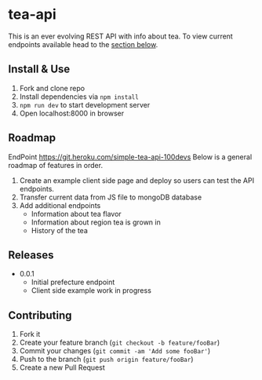 # tea-api



This is an ever evolving REST API with info about tea. To view current endpoints available head to the [section below](#endpoints).

## Install & Use
1. Fork and clone repo
2. Install dependencies via `npm install`
3. `npm run dev` to start development server
4. Open localhost:8000 in browser

## Roadmap
 EndPoint https://git.heroku.com/simple-tea-api-100devs 
 Below is a general roadmap of features in order. 

1. Create an example client side page and deploy so users can test the API endpoints.
2. Transfer current data from JS file to mongoDB database
3. Add additional endpoints
    - Information about tea flavor
    - Information about region tea is grown in 
    - History of the tea

## Releases
- 0.0.1
  - Initial prefecture endpoint
  - Client side example work in progress


## Contributing

1. Fork it
2. Create your feature branch (`git checkout -b feature/fooBar`)
3. Commit your changes (`git commit -am 'Add some fooBar'`)
4. Push to the branch (`git push origin feature/fooBar`)
5. Create a new Pull Request
